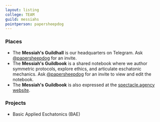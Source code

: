 ```yaml
---
layout: listing
college: TEAM
guild: messiahs
pointperson: papersheepdog
---
```

### Places
* The **Messiah's Guildhall** is our headquarters on Telegram. Ask [@papersheepdog](http://telegram.me/papersheepdog) for an invite.
* The **Messiah's Guildbook** is a shared notebook where we author symmetric protocols, explore ethics, and articulate eschatonic mechanics.  Ask [@papersheepdog](http://telegram.me/papersheepdog) for an invite to view and edit the notebook.
* The **Messiah's Guildbook** is also expressed at the [spectacle.agency website](http://spectacle.agency/pages/view/171/messiahs-guildbook-wiki-home).

### Projects

* Basic Applied Eschatonics (BAE)
